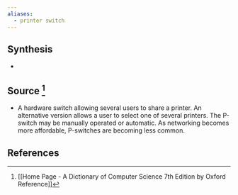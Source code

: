 ```yaml
---
aliases:
  - printer switch
---
```

## Synthesis
- 
## Source [^1]
- A hardware switch allowing several users to share a printer. An alternative version allows a user to select one of several printers. The P-switch may be manually operated or automatic. As networking becomes more affordable, P-switches are becoming less common.
## References

[^1]: [[Home Page - A Dictionary of Computer Science 7th Edition by Oxford Reference]]